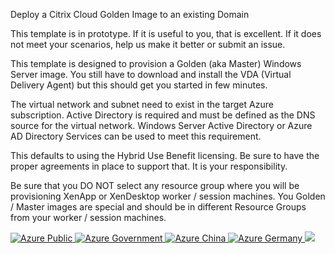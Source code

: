 Deploy a Citrix Cloud Golden Image to an existing Domain

This template is in prototype.  If it is useful to you, that is excellent.  If it does not meet your scenarios, help us make it better or submit an issue.

This template is designed to provision a Golden (aka Master) Windows Server image.
You still have to download and install the VDA (Virtual Delivery Agent) but this should get you started in few minutes.

The virtual network and subnet need to exist in the target Azure subscription.
Active Directory is required and must be defined as the DNS source for the virtual network.  Windows Server Active Directory or Azure AD Directory Services can be used to meet this requirement.

This defaults to using the Hybrid Use Benefit licensing.  Be sure to have the proper agreements in place to support that. It is your responsibility.

Be sure that you DO NOT select any resource group where you will be provisioning XenApp or XenDesktop worker / session machines.  You Golden / Master images are special and should be in different Resource Groups from your worker / session machines.

<a href="https://portal.azure.com/#create/Microsoft.Template/uri/https%3A%2F%2Fraw.githubusercontent.com%2Fbrianehlert%2FCitrixCloudQuickStart%2Fmaster%2FServerGoldenImage%2Fazuredeploy.json" target="_blank">
    <img src="http://azuredeploy.net/deploybutton.png" alt="Azure Public"/>
</a>
<a href="https://portal.azure.us/#create/Microsoft.Template/uri/https%3A%2F%2Fraw.githubusercontent.com%2Fbrianehlert%2FCitrixCloudQuickStart%2Fmaster%2FServerGoldenImage%2Fazuredeploy.json" target="_blank">
    <img src="http://azuredeploy.net/AzureGov.png" alt="Azure Government"/>
</a>
<a href="https://portal.azure.cn/#create/Microsoft.Template/uri/https%3A%2F%2Fraw.githubusercontent.com%2Fbrianehlert%2FCitrixCloudQuickStart%2Fmaster%2FServerGoldenImage%2Fazuredeploy.json" target="_blank">
    <img src="http://azuredeploy.net/AzureCn.png" alt="Azure China"/>
</a>
<a href="https://portal.microsoftazure.de/#create/Microsoft.Template/uri/https%3A%2F%2Fraw.githubusercontent.com%2Fbrianehlert%2FCitrixCloudQuickStart%2Fmaster%2FServerGoldenImage%2Fazuredeploy.json" target="_blank">
    <img src="http://azuredeploy.net/AzureDe.png" alt="Azure Germany"/>
</a>
<a href="http://armviz.io/#/?load=https%3A%2F%2Fraw.githubusercontent.com%2Fbrianehlert%2FCitrixCloudQuickStart%2Fmaster%2FServerGoldenImage%2Fazuredeploy.json" target="_blank">
    <img src="http://armviz.io/visualizebutton.png"/>
</a>
